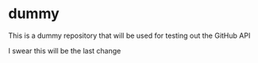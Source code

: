 # dummy
This is a dummy repository that will be used for testing out the GitHub API

I swear this will be the last change
